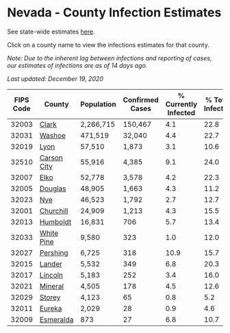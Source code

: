 # Nevada - County Infection Estimates

See state-wide estimates [here](/infections/us-nv).

Click on a county name to view the infections estimates for that county.

*Note: Due to the inherent lag between infections and reporting of cases, our estimates of infections are as of 14 days ago.*

*Last updated: December 19, 2020*

|   FIPS Code |                     County |   Population |   Confirmed Cases |   % Currently Infected |   % Total Infected |
|-------------|----------------------------|--------------|-------------------|------------------------|--------------------|
|       32003 |             [Clark](clark) |    2,266,715 |           150,467 |                    4.1 |               22.8 |
|       32031 |           [Washoe](washoe) |      471,519 |            32,040 |                    4.4 |               22.7 |
|       32019 |               [Lyon](lyon) |       57,510 |             1,873 |                    3.1 |               10.6 |
|       32510 | [Carson City](carson-city) |       55,916 |             4,385 |                    9.1 |               24.0 |
|       32007 |               [Elko](elko) |       52,778 |             3,578 |                    4.2 |               22.3 |
|       32005 |         [Douglas](douglas) |       48,905 |             1,663 |                    4.3 |               11.2 |
|       32023 |                 [Nye](nye) |       46,523 |             1,792 |                    2.7 |               12.7 |
|       32001 |     [Churchill](churchill) |       24,909 |             1,213 |                    4.3 |               15.5 |
|       32013 |       [Humboldt](humboldt) |       16,831 |               706 |                    5.7 |               13.4 |
|       32033 |   [White Pine](white-pine) |        9,580 |               323 |                    1.0 |               12.0 |
|       32027 |       [Pershing](pershing) |        6,725 |               318 |                   10.9 |               15.7 |
|       32015 |           [Lander](lander) |        5,532 |               349 |                    6.8 |               20.3 |
|       32017 |         [Lincoln](lincoln) |        5,183 |               252 |                    3.4 |               16.0 |
|       32021 |         [Mineral](mineral) |        4,505 |               178 |                    4.5 |               12.6 |
|       32029 |           [Storey](storey) |        4,123 |                65 |                    0.8 |                5.2 |
|       32011 |           [Eureka](eureka) |        2,029 |                28 |                    0.9 |                4.6 |
|       32009 |     [Esmeralda](esmeralda) |          873 |                27 |                    6.8 |               10.7 |